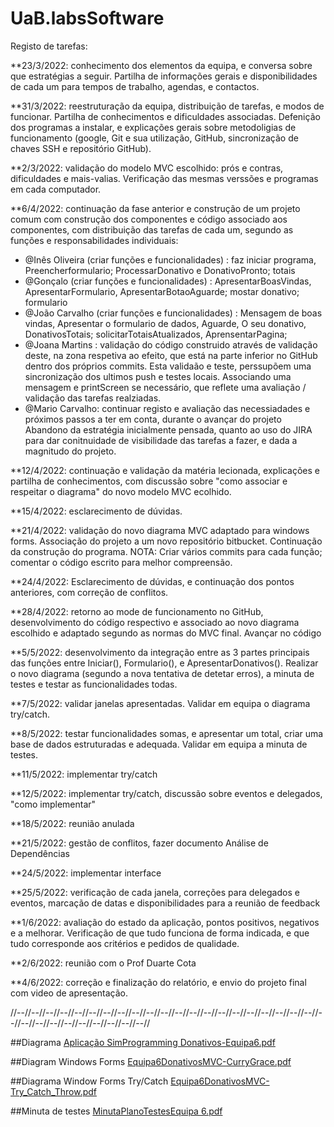 # UaB.labsSoftware

Registo de tarefas:

**23/3/2022: conhecimento dos elementos da equipa, e conversa sobre que estratégias a seguir. Partilha de informações gerais e disponibilidades de cada um
para tempos de trabalho, agendas, e contactos.

**31/3/2022: reestruturação da equipa, distribuição de tarefas, e modos de funcionar. Partilha de conhecimentos e dificuldades associadas. 
Defenição dos programas a instalar, e explicações gerais sobre metodoligias de funcionamento (google, Git e sua utilização, GitHub, sincronização de chaves SSH e repositório GitHub).

**2/3/2022: validação do modelo MVC escolhido: prós e contras, dificuldades e mais-valias. Verificação das mesmas verssões e programas em cada computador.

**6/4/2022: continuação da fase anterior e construção de um projeto comum com construção dos componentes e código associado aos componentes, com distribuição das tarefas de cada um, segundo as funções e responsabilidades individuais:
  - @Inês Oliveira (criar funções e funcionalidades) : faz iniciar programa, Preencherformulario; ProcessarDonativo e DonativoPronto; totais
  - @Gonçalo (criar funções e funcionalidades) : ApresentarBoasVindas, ApresentarFormulario, ApresentarBotaoAguarde; mostar donativo; formulario
  - @João Carvalho (criar funções e funcionalidades) : Mensagem de boas vindas, Apresentar o formulario de dados, Aguarde, O seu donativo, DonativosTotais; solicitarTotaisAtualizados, AprensentarPagina;
  - @Joana Martins : validação do código construido através de validação deste, na zona respetiva ao efeito, que está na parte inferior no GitHub dentro dos próprios commits. Esta validaão e teste, perssupõem uma sincronização dos ultimos push e testes locais. Associando uma mensagem e printScreen se necessário, que reflete uma avaliação / validação das tarefas realziadas.
  - @Mario Carvalho: continuar registo e avaliação das necessiadades e próximos passos a ter em conta, durante o avançar do projeto
Abandono da estratégia inicialmente pensada, quanto ao uso do JIRA para dar conitnuidade de visibilidade das tarefas a fazer, e dada a magnitudo do projeto.

**12/4/2022: continuação e validação da matéria lecionada, explicações e partilha de conhecimentos, com discussão sobre "como associar e respeitar o diagrama" do novo modelo MVC ecolhido.

**15/4/2022:  esclarecimento de dúvidas.

**21/4/2022: validação do novo diagrama MVC adaptado para windows forms. Associação do projeto a um novo repositório bitbucket. Continuação da construção do programa. NOTA: Criar vários commits para cada função; comentar o código escrito para melhor compreensão.

**24/4/2022: Esclarecimento de dúvidas, e continuação dos pontos anteriores, com correção de conflitos.

**28/4/2022: retorno ao mode de funcionamento no GitHub, desenvolvimento do código respectivo e associado ao novo diagrama escolhido e adaptado segundo as normas do MVC final. Avançar no código 

**5/5/2022: desenvolvimento da integração entre as 3 partes principais das funções entre Iniciar(), Formulario(), e ApresentarDonativos(). Realizar o novo diagrama (segundo a nova tentativa de detetar erros), a minuta de testes e testar as funcionalidades todas.

**7/5/2022: validar janelas apresentadas. Validar em equipa o diagrama try/catch.

**8/5/2022: testar funcionalidades somas, e apresentar um total, criar uma base de dados estruturadas e adequada. Validar em equipa a minuta de testes.

**11/5/2022: implementar try/catch 

**12/5/2022: implementar try/catch, discussão sobre eventos e delegados, "como implementar"

**18/5/2022: reunião anulada 

**21/5/2022: gestão de conflitos, fazer documento Análise de Dependências

**24/5/2022: implementar interface
  
**25/5/2022: verificação de cada janela, correções para delegados e eventos, marcação de datas e disponibilidades para a reunião de feedback

**1/6/2022: avaliação do estado da aplicação, pontos positivos, negativos e a melhorar. Verificação de que tudo funciona de forma indicada, e que tudo corresponde aos critérios e pedidos de qualidade.

**2/6/2022: reunião com o Prof Duarte Cota <feedback professor>
  
**4/6/2022: correção e finalização do relatório, e envio do projeto final com video de apresentação.

  
//--//--//--//--//--//--//--//--//--//--//--//--//--//--//--//--//--//--//--//--//--//--//--//--//--//--//--//--//--//--//--//

##Diagrama
[Aplicação SimProgramming Donativos-Equipa6.pdf](https://github.com/MP-C/UaB.labsSoftware/files/8587255/Aplicacao.SimProgramming.Donativos-Equipa6.pdf)

##Diagram Windows Forms
[Equipa6DonativosMVC-CurryGrace.pdf](https://github.com/MP-C/UaB.labsSoftware/files/8587257/Equipa6DonativosMVC-CurryGrace.pdf)

 ##Diagrama Window Forms Try/Catch
[Equipa6DonativosMVC-Try_Catch_Throw.pdf](https://github.com/MP-C/UaB.labsSoftware/files/8646755/Equipa6DonativosMVC-Try_Catch_Throw.pdf)
  
 ##Minuta de testes
[MinutaPlanoTestesEquipa 6.pdf](https://github.com/MP-C/UaB.labsSoftware/files/8646756/MinutaPlanoTestesEquipa.6.pdf)

